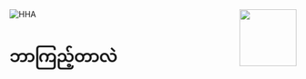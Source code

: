 <img align="right" height="100px" src="https://media.giphy.com/media/42tS2cfBtj8Y/giphy.gif" />
<!---<img align="right" height="100px" src="https://media.giphy.com/media/oDs3LsZUcmZxtgXUp8/giphy.gif" alt="HHA" />--->
<img src="https://media.giphy.com/media/ZDTbix65Me1YDNLDF3/giphy.gif" alt="HHA" />
<h1 color="white">
ဘာကြည့်တာလဲ
</h1>

